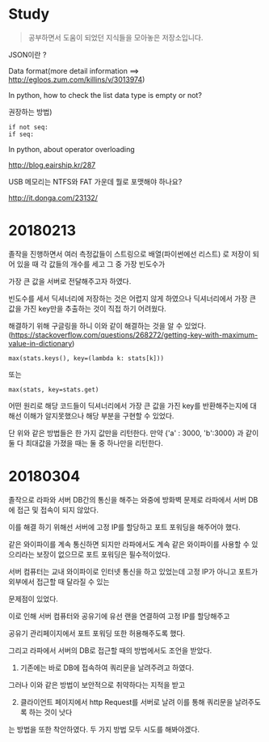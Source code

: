 # Study

>공부하면서 도움이 되었던 지식들을 모아놓은 저장소입니다.

JSON이란 ?

Data format(more detail information ==> http://egloos.zum.com/killins/v/3013974)<br>

In python, how to check the list data type is empty or not?

권장하는 방법)
``` 
if not seq:
if seq:
```
In python, about operator overloading

http://blog.eairship.kr/287

USB 메모리는 NTFS와 FAT 가운데 뭘로 포맷해야 하나요?

http://it.donga.com/23132/

# 20180213
졸작을 진행하면서 여러 측정값들이 스트링으로 배열(파이썬에선 리스트) 로 저장이 되어 있을 때 각 값들의 개수를 세고 그 중 가장 빈도수가<br>

가장 큰 값을 서버로 전달해주고자 하였다.<br>

빈도수를 세서 딕셔너리에 저장하는 것은 어렵지 않게 하였으나 딕셔너리에서 가장 큰 값을 가진 key만을 추출하는 것이 직접 하기 어려웠다.<br>

해결하기 위해 구글링을 하니 이와 같이 해결하는 것을 알 수 있었다.<br> (https://stackoverflow.com/questions/268272/getting-key-with-maximum-value-in-dictionary)

```
max(stats.keys(), key=(lambda k: stats[k]))
```

또는

```
max(stats, key=stats.get)
```

어떤 원리로 해당 코드들이 딕셔너리에서 가장 큰 값을 가진 key를 반환해주는지에 대해선 이해가 알지못했으나 해당 부분을 구현할 수 있었다.<br>

단 위와 같은 방법들은 한 가지 값만을 리턴한다. 만약 {'a' : 3000, 'b':3000} 과 같이 둘 다 최대값을 가졌을 때는 둘 중 하나만을 리턴한다.<br>

# 20180304

졸작으로 라파와 서버 DB간의 통신을 해주는 와중에 방화벽 문제로 라파에서 서버 DB에 접근 및 접속이 되지 않았다.<br>

이를 해결 하기 위해선 서버에 고정 IP를 할당하고 포트 포워딩을 해주어야 했다.<br>

같은 와이파이를 계속 통신하면 되지만 라파에서도 계속 같은 와이파이를 사용할 수 있으리라는 보장이 없으므로 포트 포워딩은 필수적이었다.<br>

서버 컴퓨터는 교내 와이파이로 인터넷 통신을 하고 있었는데 고정 IP가 아니고 포트가 외부에서 접근할 때 달라질 수 있는<br>

문제점이 있었다.<br>

이로 인해 서버 컴퓨터와 공유기에 유선 랜을 연결하여 고정 IP를 할당해주고<br>

공유기 관리페이지에서 포트 포워딩 또한 허용해주도록 했다.<br>

그리고 라파에서 서버의 DB로 접근할 때의 방법에서도 조언을 받았다. <br>

1. 기존에는 바로 DB에 접속하여 쿼리문을 날려주려고 하였다.<br>

그러나 이와 같은 방법이 보안적으로 취약하다는 지적을 받고<br>

2. 클라이언트 페이지에서 http Request를 서버로 날려 이를 통해 쿼리문을 날려주도록 하는 것이 낫다<br>

는 방법을 또한 착안하였다. 두 가지 방법 모두 시도를 해봐야겠다.<br>
